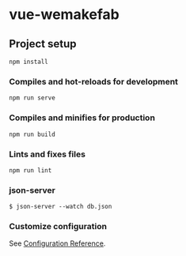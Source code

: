 # vue-wemakefab

## Project setup
```
npm install
```

### Compiles and hot-reloads for development
```
npm run serve
```

### Compiles and minifies for production
```
npm run build
```

### Lints and fixes files
```
npm run lint
```
### json-server
```
$ json-server --watch db.json
```


### Customize configuration
See [Configuration Reference](https://cli.vuejs.org/config/).

